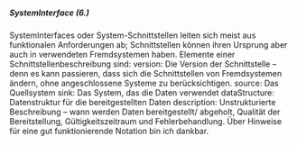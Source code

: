 ##### SystemInterface (6.)
SystemInterfaces oder System-Schnittstellen leiten sich meist aus funktionalen Anforderungen ab; Schnittstellen können ihren Ursprung aber auch in verwendeten Fremdsystemen haben.
Elemente einer Schnittstellenbeschreibung sind:
version: Die Version der Schnittstelle – denn es kann passieren, dass sich die Schnittstellen von Fremdsystemen ändern, ohne angeschlossene Systeme zu berücksichtigen.
source: Das Quellsystem
sink: Das System, das die Daten verwendet
dataStructure: Datenstruktur für die bereitgestellten Daten
description: Unstrukturierte Beschreibung – wann werden Daten bereitgestellt/ abgeholt, Qualität der Bereitstellung, Gültigkeitszeitraum und Fehlerbehandlung.
Über Hinweise für eine gut funktionierende Notation bin ich dankbar.